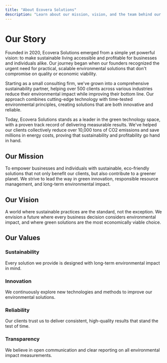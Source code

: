 ```yaml
---
title: "About Ecovera Solutions"
description: "Learn about our mission, vision, and the team behind our sustainable solutions."
---
```


# Our Story

Founded in 2020, Ecovera Solutions emerged from a simple yet powerful vision: to make sustainable living accessible and profitable for businesses and individuals alike. Our journey began when our founders recognized the urgent need for practical, scalable environmental solutions that don't compromise on quality or economic viability.

Starting as a small consulting firm, we've grown into a comprehensive sustainability partner, helping over 500 clients across various industries reduce their environmental impact while improving their bottom line. Our approach combines cutting-edge technology with time-tested environmental principles, creating solutions that are both innovative and reliable.

Today, Ecovera Solutions stands as a leader in the green technology space, with a proven track record of delivering measurable results. We've helped our clients collectively reduce over 10,000 tons of CO2 emissions and save millions in energy costs, proving that sustainability and profitability go hand in hand.

## Our Mission

To empower businesses and individuals with sustainable, eco-friendly solutions that not only benefit our clients, but also contribute to a greener planet. We strive to lead the way in green innovation, responsible resource management, and long-term environmental impact.

## Our Vision

A world where sustainable practices are the standard, not the exception. We envision a future where every business decision considers environmental impact, and where green solutions are the most economically viable choice.

## Our Values

### Sustainability
Every solution we provide is designed with long-term environmental impact in mind.

### Innovation
We continuously explore new technologies and methods to improve our environmental solutions.

### Reliability
Our clients trust us to deliver consistent, high-quality results that stand the test of time.

### Transparency
We believe in open communication and clear reporting on all environmental impact measurements.
